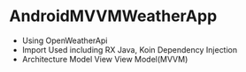 # AndroidMVVMWeatherApp
- Using OpenWeatherApi
- Import Used including RX Java, Koin Dependency Injection
- Architecture Model View View Model(MVVM) 
